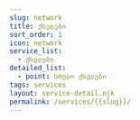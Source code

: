 ```yaml
---
slug: network
title: ქსელები
sort_order: 1
icon: network
service_list:
  - ქსელები
detailed_list:
  - point: სრული ქსელები
tags: services
layout: service-detail.njk
permalink: /services/{{slug}}/
---
```

